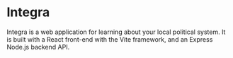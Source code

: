# Integra

Integra is a web application for learning about your local political system. It is built with a React front-end with the Vite framework, and an Express Node.js backend API.
